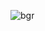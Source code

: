 ![bgr](https://user-images.githubusercontent.com/89335397/230785532-36b26dff-dcac-4a1b-8189-5d07f66421e6.jpg)
